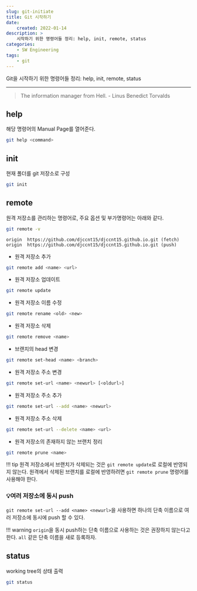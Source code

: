 ```yaml
---
slug: git-initiate
title: Git 시작하기
date:
    created: 2022-01-14
description: >
    시작하기 위한 명령어들 정리: help, init, remote, status
categories:
    - SW Engineering
tags:
    - git
---
```


Git을 시작하기 위한 명령어들 정리: help, init, remote, status  

<!-- more -->

---

> The information manager from Hell. - Linus Benedict Torvalds

## help

해당 명령어의 Manual Page를 열어준다.  

```bash
git help <command>
```

## init

현재 폴더를 git 저장소로 구성  

```bash
git init
```

## remote

원격 저장소를 관리하는 명령어로, 주요 옵션 및 부가명령어는 아래와 같다.  

```bash
git remote -v
```
```
origin  https://github.com/djccnt15/djccnt15.github.io.git (fetch)
origin  https://github.com/djccnt15/djccnt15.github.io.git (push)
```

- 원격 저장소 추가

```bash
git remote add <name> <url>
```

- 원격 저장소 업데이트

```bash
git remote update
```

- 원격 저장소 이름 수정

```bash
git remote rename <old> <new>
```

- 원격 저장소 삭제

```bash
git remote remove <name>
```

- 브랜치의 head 변경

```bash
git remote set-head <name> <branch>
```

- 원격 저장소 주소 변경

```bash
git remote set-url <name> <newurl> [<oldurl>]
```

- 원격 저장소 주소 추가

```bash
git remote set-url --add <name> <newurl>
```

- 원격 저장소 주소 삭제

```bash
git remote set-url --delete <name> <url>
```

- 원격 저장소의 존재하지 않는 브랜치 정리

```bash
git remote prune <name>
```

!!! tip
    원격 저장소에서 브랜치가 삭제되는 것은 `git remote update`로 로컬에 반영되지 않는다. 원격에서 삭제된 브랜치를 로컬에 반영하려면 `git remote prune` 명령어를 사용해야 한다.  

### 💡여러 저장소에 동시 push

`git remote set-url --add <name> <newurl>`을 사용하면 하나의 단축 이름으로 여러 저장소에 동시에 push 할 수 있다.  

!!! warning
    `origin`을 동시 push하는 단축 이름으로 사용하는 것은 권장하지 않는다고 한다. `all` 같은 단축 이름을 새로 등록하자.  

## status

working tree의 상태 출력  

```bash
git status
```